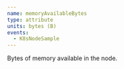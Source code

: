 ```yaml
---
name: memoryAvailableBytes
type: attribute
units: bytes (B)
events:
  - K8sNodeSample
---
```


Bytes of memory available in the node.